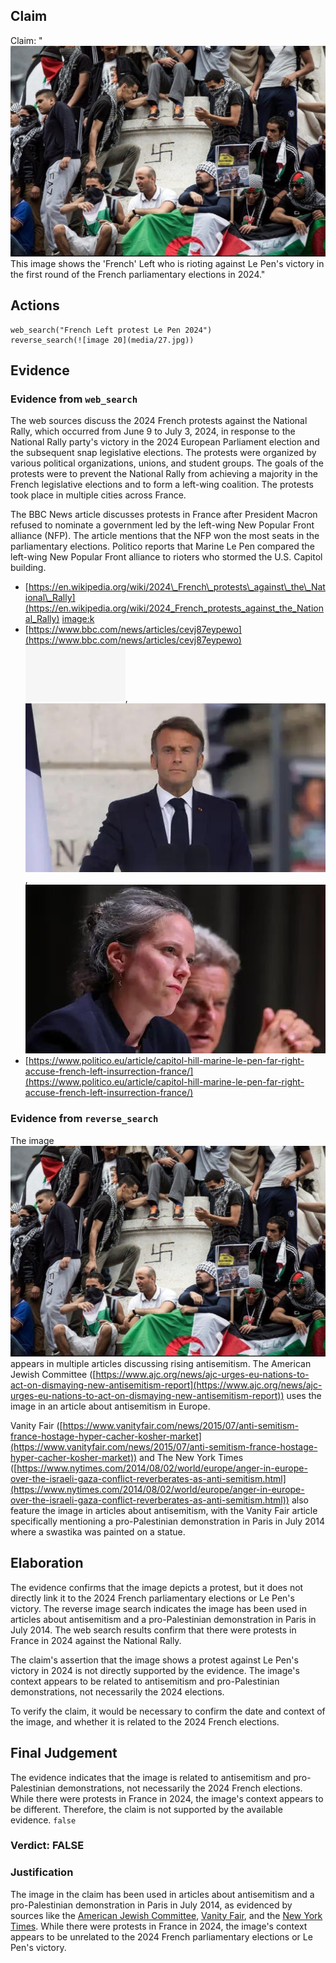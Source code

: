 ## Claim
Claim: "![image 20](media/27.jpg) This image shows the 'French' Left who is rioting against Le Pen's victory in the first round of the French parliamentary elections in 2024."

## Actions
```
web_search("French Left protest Le Pen 2024")
reverse_search(![image 20](media/27.jpg))
```

## Evidence
### Evidence from `web_search`
The web sources discuss the 2024 French protests against the National Rally, which occurred from June 9 to July 3, 2024, in response to the National Rally party's victory in the 2024 European Parliament election and the subsequent snap legislative elections. The protests were organized by various political organizations, unions, and student groups. The goals of the protests were to prevent the National Rally from achieving a majority in the French legislative elections and to form a left-wing coalition. The protests took place in multiple cities across France.

The BBC News article discusses protests in France after President Macron refused to nominate a government led by the left-wing New Popular Front alliance (NFP). The article mentions that the NFP won the most seats in the parliamentary elections. Politico reports that Marine Le Pen compared the left-wing New Popular Front alliance to rioters who stormed the U.S. Capitol building.
*   [https://en.wikipedia.org/wiki/2024\_French\_protests\_against\_the\_National\_Rally](https://en.wikipedia.org/wiki/2024_French_protests_against_the_National_Rally) <image:k>
*   [https://www.bbc.com/news/articles/cevj87eypewo](https://www.bbc.com/news/articles/cevj87eypewo) ![image 4991](media/2025-08-23_01-27-1755912461-237428.jpg), ![image 4992](media/2025-08-23_01-27-1755912461-413629.jpg), ![image 4994](media/2025-08-23_01-27-1755912461-746951.jpg)
*   [https://www.politico.eu/article/capitol-hill-marine-le-pen-far-right-accuse-french-left-insurrection-france/](https://www.politico.eu/article/capitol-hill-marine-le-pen-far-right-accuse-french-left-insurrection-france/)


### Evidence from `reverse_search`
The image ![image 20](media/27.jpg) appears in multiple articles discussing rising antisemitism. The American Jewish Committee ([https://www.ajc.org/news/ajc-urges-eu-nations-to-act-on-dismaying-new-antisemitism-report](https://www.ajc.org/news/ajc-urges-eu-nations-to-act-on-dismaying-new-antisemitism-report)) uses the image in an article about antisemitism in Europe.

Vanity Fair ([https://www.vanityfair.com/news/2015/07/anti-semitism-france-hostage-hyper-cacher-kosher-market](https://www.vanityfair.com/news/2015/07/anti-semitism-france-hostage-hyper-cacher-kosher-market)) and The New York Times ([https://www.nytimes.com/2014/08/02/world/europe/anger-in-europe-over-the-israeli-gaza-conflict-reverberates-as-anti-semitism.html](https://www.nytimes.com/2014/08/02/world/europe/anger-in-europe-over-the-israeli-gaza-conflict-reverberates-as-anti-semitism.html)) also feature the image in articles about antisemitism, with the Vanity Fair article specifically mentioning a pro-Palestinian demonstration in Paris in July 2014 where a swastika was painted on a statue.


## Elaboration
The evidence confirms that the image depicts a protest, but it does not directly link it to the 2024 French parliamentary elections or Le Pen's victory. The reverse image search indicates the image has been used in articles about antisemitism and a pro-Palestinian demonstration in Paris in July 2014. The web search results confirm that there were protests in France in 2024 against the National Rally.

The claim's assertion that the image shows a protest against Le Pen's victory in 2024 is not directly supported by the evidence. The image's context appears to be related to antisemitism and pro-Palestinian demonstrations, not necessarily the 2024 elections.

To verify the claim, it would be necessary to confirm the date and context of the image, and whether it is related to the 2024 French elections.


## Final Judgement
The evidence indicates that the image is related to antisemitism and pro-Palestinian demonstrations, not necessarily the 2024 French elections. While there were protests in France in 2024, the image's context appears to be different. Therefore, the claim is not supported by the available evidence. `false`

### Verdict: FALSE

### Justification
The image in the claim has been used in articles about antisemitism and a pro-Palestinian demonstration in Paris in July 2014, as evidenced by sources like the [American Jewish Committee](https://www.ajc.org/news/ajc-urges-eu-nations-to-act-on-dismaying-new-antisemitism-report), [Vanity Fair](https://www.vanityfair.com/news/2015/07/anti-semitism-france-hostage-hyper-cacher-kosher-market), and the [New York Times](https://www.nytimes.com/2014/08/02/world/europe/anger-in-europe-over-the-israeli-gaza-conflict-reverberates-as-anti-semitism.html). While there were protests in France in 2024, the image's context appears to be unrelated to the 2024 French parliamentary elections or Le Pen's victory.
